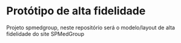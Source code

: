 # Protótipo de alta fidelidade
Projeto spmedgroup, neste repositório será o modelo/layout de alta fidelidade do site SPMedGroup
